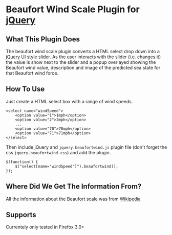 Beaufort Wind Scale Plugin for [jQuery](http://jquery.com/)
================================

What This Plugin Does
---------------------------------------
The beaufort wind scale plugin converts a HTML select drop down into a [jQuery UI](http://jqueryui.com/) style slider. As the user interacts with the slider (i.e. changes it) the value is show next to the slider and a popup overlayed showing the Beaufort wind value, description and image of the predicted sea state for that Beaufort wind force.

How To Use
---------------------------------------
Just create a HTML select box with a range of wind speeds.

	<select name="windSpeed">
		<option value="1">1mph</option>
		<option value="2">2mph</option>
		...
		<option value="70">70mph</option>
		<option value="71">71mph</option>
	</select>
	
Then include jQuery and `jquery.beaufortwind.js` plugin file (don't forget the css `jquery.beaufortwind.css`) and add the plugin.

	$(function() {
		$("select[name='windSpeed']").beaufortwind();
	});
	
Where Did We Get The Information From?
---------------------------------------
All the information about the Beaufort scale was from [Wikipedia](http://en.wikipedia.org/wiki/Beaufort_scale)

Supports
---------------------------------------
Currentely only tested in Firefox 3.0+